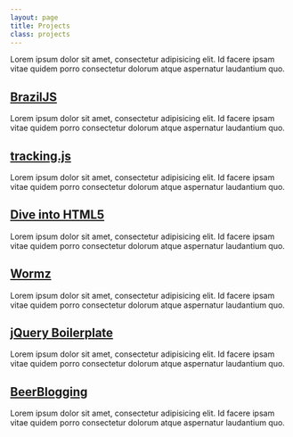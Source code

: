 ```yaml
---
layout: page
title: Projects
class: projects
---
```


Lorem ipsum dolor sit amet, consectetur adipisicing elit. Id facere ipsam vitae quidem porro consectetur dolorum atque aspernatur laudantium quo.


## [BrazilJS](http://braziljs.org/)

Lorem ipsum dolor sit amet, consectetur adipisicing elit. Id facere ipsam vitae quidem porro consectetur dolorum atque aspernatur laudantium quo.


## [tracking.js](http://trackingjs.com/)

Lorem ipsum dolor sit amet, consectetur adipisicing elit. Id facere ipsam vitae quidem porro consectetur dolorum atque aspernatur laudantium quo.


## [Dive into HTML5](http://diveintohtml5.com.br/)

Lorem ipsum dolor sit amet, consectetur adipisicing elit. Id facere ipsam vitae quidem porro consectetur dolorum atque aspernatur laudantium quo.


## [Wormz](http://html5-pro.com/)

Lorem ipsum dolor sit amet, consectetur adipisicing elit. Id facere ipsam vitae quidem porro consectetur dolorum atque aspernatur laudantium quo.


## [jQuery Boilerplate](http://jqueryboilerplate.com/)

Lorem ipsum dolor sit amet, consectetur adipisicing elit. Id facere ipsam vitae quidem porro consectetur dolorum atque aspernatur laudantium quo.


## [BeerBlogging](http://beerblogging.org/)

Lorem ipsum dolor sit amet, consectetur adipisicing elit. Id facere ipsam vitae quidem porro consectetur dolorum atque aspernatur laudantium quo.

<!-- [And a lot more!](#) -->
